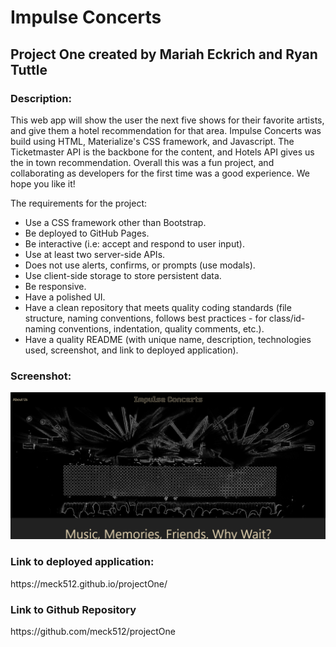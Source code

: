 

<h1>Impulse Concerts</h1>
<h2>Project One created by Mariah Eckrich and Ryan Tuttle</h2>
<h3>Description:</h3>
<p> 
This web app will show the user the next five shows for their favorite artists, and give them a hotel recommendation for that area. Impulse Concerts was build using HTML, Materialize's CSS framework, and Javascript. The Ticketmaster API is the backbone for the content, and Hotels API gives us the in town recommendation. Overall this was a fun project, and collaborating as developers for the first time was a good experience. We hope you like it!


The requirements for the project:
- Use a CSS framework other than Bootstrap.
- Be deployed to GitHub Pages.
- Be interactive (i.e: accept and respond to user input).
- Use at least two server-side APIs.
- Does not use alerts, confirms, or prompts (use modals).
- Use client-side storage to store persistent data.
- Be responsive.
- Have a polished UI.
- Have a clean repository that meets quality coding standards (file structure, naming conventions, follows best practices - for class/id-naming conventions, indentation, quality comments, etc.).
- Have a quality README (with unique name, description, technologies used, screenshot, and link to deployed application).
</p>

<h3>Screenshot:</h3>

<img src="assets\images\screenshot.png"/>

<h3>Link to deployed application:</h3>
<p>https://meck512.github.io/projectOne/</p>

<h3>Link to Github Repository</h3>
<p>https://github.com/meck512/projectOne</p>

